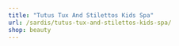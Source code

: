 ```yaml
---
title: "Tutus Tux And Stilettos Kids Spa"
url: /sardis/tutus-tux-and-stilettos-kids-spa/
shop: beauty
---
```

